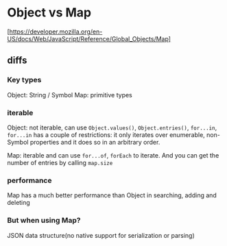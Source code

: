 # Object vs Map

[https://developer.mozilla.org/en-US/docs/Web/JavaScript/Reference/Global_Objects/Map]

## diffs

### Key types

Object: String / Symbol
Map: primitive types

### iterable

Object: not iterable, can use `Object.values()`, `Object.entries()`, `for...in`, `for...in` has a couple of restrictions: it only iterates over enumerable, non-Symbol properties and it does so in an arbitrary order.

Map: iterable and can use `for...of`, `forEach` to iterate. And you can get the number of entries by calling `map.size`

### performance

Map has a much better performance than Object in searching, adding and deleting

### But when using Map?

JSON data structure(no native support for serialization or parsing)
